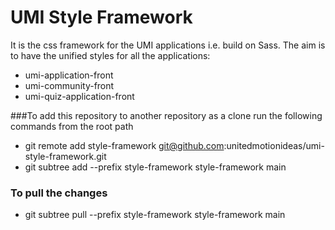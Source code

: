 # UMI Style Framework

It is the css framework for the UMI applications i.e. build on Sass. 
The aim is to have the unified styles for all the 
applications:

- umi-application-front
- umi-community-front
- umi-quiz-application-front

###To add this repository to another repository as a clone run the following commands from the root path
- git remote add style-framework git@github.com:unitedmotionideas/umi-style-framework.git
- git subtree add --prefix style-framework style-framework main

### To pull the changes
- git subtree pull --prefix style-framework style-framework main

